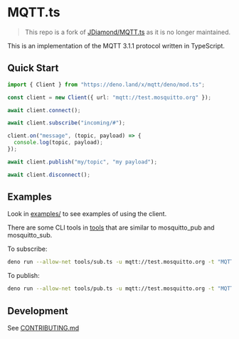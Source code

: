 # MQTT.ts

> This repo is a fork of [JDiamond/MQTT.ts](https://github.com/jdiamond/MQTT.ts)
> as it is no longer maintained.

This is an implementation of the MQTT 3.1.1 protocol written in TypeScript.

## Quick Start

```ts
import { Client } from "https://deno.land/x/mqtt/deno/mod.ts";

const client = new Client({ url: "mqtt://test.mosquitto.org" });

await client.connect();

await client.subscribe("incoming/#");

client.on("message", (topic, payload) => {
  console.log(topic, payload);
});

await client.publish("my/topic", "my payload");

await client.disconnect();
```

## Examples

Look in [examples/](examples/) to see examples of using the client.

There are some CLI tools in [tools](tools) that are similar to mosquitto_pub and
mosquitto_sub.

To subscribe:

```bash
deno run --allow-net tools/sub.ts -u mqtt://test.mosquitto.org -t "MQTT.ts/test/topic" -v
```

To publish:

```bash
deno run --allow-net tools/pub.ts -u mqtt://test.mosquitto.org -t "MQTT.ts/test/topic" -m "hello"
```

## Development

See [CONTRIBUTING.md](CONTRIBUTING.md)
